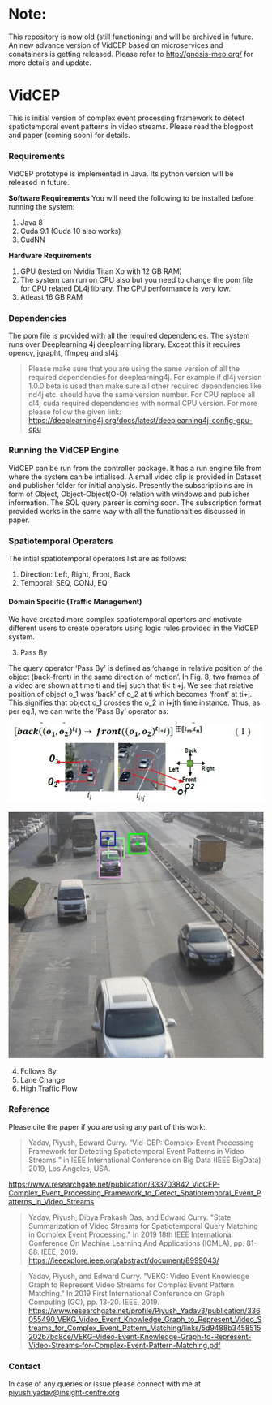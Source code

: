 # Note: 
This repository is now old (still functioning) and will be archived in future. An new advance version of VidCEP based on microservices and conatainers is getting released. Please refer to http://gnosis-mep.org/ for more details and update.

# VidCEP
This is initial version of complex event processing framework to detect spatiotemporal event patterns in video streams.
Please read the blogpost and paper  (coming soon) for details.

### Requirements
VidCEP prototype is implemented in Java. Its python version will be released in future.

**Software Requirements**
You will need the following to be installed before running the system:
1. Java 8
2. Cuda 9.1 (Cuda 10 also works)
3. CudNN

**Hardware Requirements**
1. GPU (tested on Nvidia Titan Xp with 12 GB RAM)
2. The system can run on CPU also but you need to change the pom file for CPU related DL4j library. The CPU performance is very low.
3. Atleast 16 GB RAM


### Dependencies
The pom file is provided with all the required dependencies. The system runs over Deeplearning 4j deeplearning library. Except this it requires opencv, jgrapht, ffmpeg and sl4j. 
> Please make sure that you are using the same version of all the required dependencies for deeplearning4j. For example if dl4j version 1.0.0 beta is used then make sure all other required dependencies like nd4j etc. should have the same version number. For CPU replace all dl4j cuda required dependencies with normal CPU version. For more please follow the given link: https://deeplearning4j.org/docs/latest/deeplearning4j-config-gpu-cpu

### Running the VidCEP Engine
VidCEP can be run from the controller package. It has a run engine file from where the system can be intialised. A small video clip is provided in Dataset and publisher folder for initial analysis. Presently the subscriptioins are in form of Object, Object-Object(O-O) relation with windows and publisher information. The SQL query parser is coming soon. The subscription format provided works in the same way with all the functionalties discussed in paper.   

### Spatiotemporal Operators
The intial spatiotemporal operators list are as follows:
1. Direction: Left, Right, Front, Back
2. Temporal: SEQ, CONJ, EQ
#### Domain Specific (Traffic Management)
We have created more complex spatiotemporal opertors and motivate different users to create operators using logic rules provided in the VidCEP system. 

3. Pass By

The query operator ‘Pass By’ is defined as ‘change in relative position of the object (back-front) in the same direction of motion’. In Fig. 8, two frames of a video are shown at time ti and ti+j such that ti< ti+j. We see that relative position of object o_1 was ‘back’ of o_2 at ti which becomes ‘front’ at ti+j. This signifies that object o_1  crosses the o_2 in i+jth time instance. Thus, as per eq.1, we can write the ‘Pass By’ operator as:

![alt text](https://github.com/piyushy1/VidCEP/blob/master/MMCEP_V1/src/org/insight/nuig/subscriber/pass%20by.JPG)

![alt text](https://github.com/piyushy1/VidCEP/blob/master/MMCEP_V1/src/org/insight/nuig/subscriber/pass%20by%202.gif)

4. Follows By
5. Lane Change
6. High Traffic Flow

### Reference
Please cite the paper if you are using any part of this work:

>Yadav, Piyush, Edward Curry. “Vid-CEP: Complex Event Processing Framework for Detecting Spatiotemporal Event Patterns in Video Streams ” in IEEE International Conference on Big Data (IEEE BigData) 2019, Los Angeles, USA.

https://www.researchgate.net/publication/333703842_VidCEP-Complex_Event_Processing_Framework_to_Detect_Spatiotemporal_Event_Patterns_in_Video_Streams

>Yadav, Piyush, Dibya Prakash Das, and Edward Curry. "State Summarization of Video Streams for Spatiotemporal Query Matching in Complex Event Processing." In 2019 18th IEEE International Conference On Machine Learning And Applications (ICMLA), pp. 81-88. IEEE, 2019.
https://ieeexplore.ieee.org/abstract/document/8999043/

>Yadav, Piyush, and Edward Curry. "VEKG: Video Event Knowledge Graph to Represent Video Streams for Complex Event Pattern Matching." In 2019 First International Conference on Graph Computing (GC), pp. 13-20. IEEE, 2019.
https://www.researchgate.net/profile/Piyush_Yadav3/publication/336055490_VEKG_Video_Event_Knowledge_Graph_to_Represent_Video_Streams_for_Complex_Event_Pattern_Matching/links/5d9488b3458515202b7bc8ce/VEKG-Video-Event-Knowledge-Graph-to-Represent-Video-Streams-for-Complex-Event-Pattern-Matching.pdf

### Contact
In case of any queries or issue please connect with me at piyush.yadav@insight-centre.org
